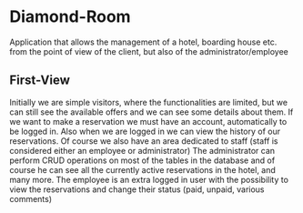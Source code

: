 # Diamond-Room
Application that allows the management of a hotel, boarding house etc. from the point of view of the client, but also of the administrator/employee

## First-View
Initially we are simple visitors, where the functionalities are limited, but we can still see the available offers and we can see some details about them. 
If we want to make a reservation we must have an account, automatically to be logged in. Also when we are logged in we can view the history of our reservations.
Of course we also have an area dedicated to staff (staff is considered either an employee or administrator)
The administrator can perform CRUD operations on most of the tables in the database and of course he can see all the currently active reservations in the hotel,
and many more. The employee is an extra logged in user with the possibility to view the reservations and change their status (paid, unpaid, various comments)
